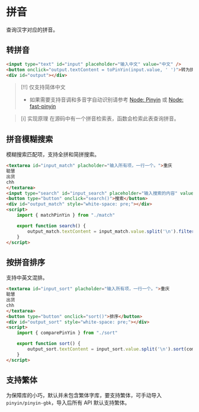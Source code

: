 # 拼音
查询汉字对应的拼音。

## 转拼音
```html demo .doc
<input type="text" id="input" placeholder="输入中文" value="中文" />
<button onclick="output.textContent = toPinYin(input.value, ' ')">转为拼音</button>
<div id="output"></div>
```

> [!!] 仅支持简体中文
> - 如果需要支持音调和多音字自动识别请参考 [Node: Pinyin](https://www.npmjs.com/package/pinyin) 或 [Node: fast-pinyin](https://www.npmjs.com/package/fast-pinyin)

> [i] 实现原理
> 在源码中有一个拼音检索表，函数会检索此表查询拼音。

## 拼音模糊搜索
模糊搜索匹配项，支持全拼和简拼搜索。

```html demo .doc
<textarea id="input_match" placholder="输入所有项，一行一个。">重庆
聪慧
出货
chh
</textarea>
<input type="search" id="input_search" placeholder="输入搜索的内容" value="chh" oninput="search()" />
<button type="button" onclick="search()">搜索</button>
<div id="output_match" style="white-space: pre;"></div>
<script>
	import { matchPinYin } from "./match"

	export function search() {
		output_match.textContent = input_match.value.split('\n').filter(item => matchPinYin(item, input_search.value)).join('\n')
	}
</script>
```

## 按拼音排序
支持中英文混排。

```html demo .doc
<textarea id="input_sort" placholder="输入所有项，一行一个。">重庆
聪慧
出货
chh
</textarea>
<button type="button" onclick="sort()">排序</button>
<div id="output_sort" style="white-space: pre;"></div>
<script>
	import { comparePinYin } from "./sort"

	export function sort() {
		output_sort.textContent = input_sort.value.split('\n').sort(comparePinYin).join('\n')
	}
</script>
```

## 支持繁体
为保障库的小巧，默认并未包含繁体字库，要支持繁体，可手动导入 `pinyin/pinyin-gbk`，导入后所有 API 默认支持繁体。
